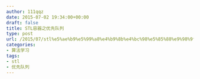 ```yaml
---
author: 111qqz
date: 2015-07-02 19:34:00+00:00
draft: false
title: STL容器之优先队列
type: post
url: /2015/07/stl%e5%ae%b9%e5%99%a8%e4%b9%8b%e4%bc%98%e5%85%88%e9%98%9f%e5%88%97/
categories:
- 算法学习
tags:
- stl
- 优先队列
---
```


